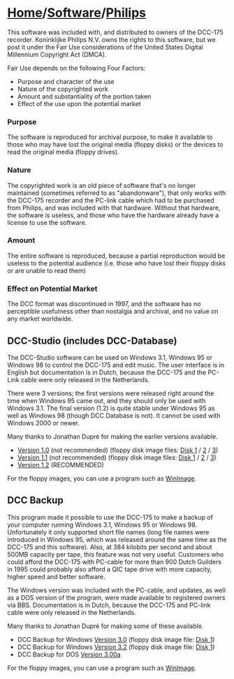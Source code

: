 # [Home](../..)/[Software](..)/[Philips](.)
This software was included with, and distributed to owners of the DCC-175 recorder. Koninklijke Philips N.V. owns the rights to this software, but we post it under the Fair Use considerations of the United States Digital Millennium Copyright Act (DMCA).

Fair Use depends on the following Four Factors:

* Purpose and character of the use
* Nature of the copyrighted work
* Amount and substantiality of the portion taken
* Effect of the use upon the potential market

### Purpose
The software is reproduced for archival purpose, to make it available to those who may have lost the original media (floppy disks) or the devices to read the original media (floppy drives).

### Nature
The copyrighted work is an old piece of software that's no longer maintained (sometimes referred to as "abandonware"), that only works with the DCC-175 recorder and the PC-link cable which had to be purchased from Philips, and was included with that hardware. Without that hardware, the software is useless, and those who have the hardware already have a license to use the software. 

### Amount
The entire software is reproduced, because a partial reproduction would be useless to the potential audience (i.e. those who have lost their floppy disks or are unable to read them)

### Effect on Potential Market
The DCC format was discontinued in 1997, and the software has no perceptible usefulness other than nostalgia and archival, and no value on any market worldwide.

## DCC-Studio (includes DCC-Database)
The DCC-Studio software can be used on Windows 3.1, Windows 95 or Windows 98 to control the DCC-175 and edit music. The user interface is in English but documentation is in Dutch, because the DCC-175 and the PC-Link cable were only released in the Netherlands.

There were 3 versions; the first versions were released right around the time when Windows 95 came out, and they should only be used with Windows 3.1. The final version (1.2) is quite stable under Windows 95 as well as Windows 98 (though DCC Database is not). It cannot be used with Windows 2000 or newer. 

Many thanks to Jonathan Dupré for making the earlier versions available.

- [Version 1.0](DCC-Studio1.0.zip) (not recommended) (floppy disk image files: [Disk 1](dccst10-1.ima) / [2](dccst10-2.ima) / [3](dccst10-3.ima))
- [Version 1.1](DCC-Studio1.1.zip) (not recommended) (floppy disk image files: [Disk 1](dccst11-1.ima) / [2](dccst11-2.ima) / [3](dccst11-3.ima))
- [Version 1.2](DCC-Studio1.2.zip) (RECOMMENDED)

For the floppy images, you can use a program such as [WinImage](http://www.winimage.com).

## DCC Backup
This program made it possible to use the DCC-175 to make a backup of your computer running Windows 3.1, Windows 95 or Windows 98. Unfortunately it only supported short file names (long file names were introduced in Windows 95, which was released around the same time as the DCC-175 and this software). Also, at 384 kilobits per second and about 500MB capacity per tape, this feature was not very useful. Customers who could afford the DCC-175 with PC-cable for more than 900 Dutch Guilders in 1995 could probably also afford a QIC tape drive with more capacity, higher speed and better software.

The Windows version was included with the PC-cable, and updates, as well as a DOS version of the program, were made available to registered owners via BBS. Documentation is in Dutch, because the DCC-175 and PC-link cable were only released in the Netherlands.

Many thanks to Jonathan Dupré for making some of these available.

- DCC Backup for Windows [Version 3.0](DCCBackup300.zip) (floppy disk image file: [Disk 1](dccbac300.ima))
- DCC Backup for Windows [Version 3.2](DCCBackup320.zip) (floppy disk image file: [Disk 1](dccbac320.ima))
- DCC Backup for DOS [Version 3.00a](DCCBUDOS.EXE)

For the floppy images, you can use a program such as [WinImage](http://www.winimage.com).
